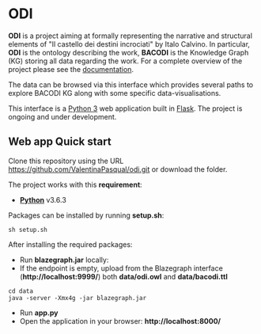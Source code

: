 # ODI

**ODI** is a project aiming at formally representing the narrative and structural elements of "Il castello dei destini incrociati" by Italo Calvino. In particular, **ODI** is the ontology describing the work, **BACODI** is the Knowledge Graph (KG) storing all data regarding the work. For a complete overview of the project please see the [documentation](https://odi-documentation.github.io/materials/).

The data can be browsed via this interface which provides several paths to explore BACODI KG along with some specific data-visualisations. 

This interface is a [Python 3](https://www.python.org/downloads/) web application built in [Flask](https://flask.palletsprojects.com/en/2.3.x/). 
The project is ongoing and under development.
 

## Web app Quick start

Clone this repository using the URL https://github.com/ValentinaPasqual/odi.git
or download the folder.

The project works with this **requirement**:

- [**Python**](https://www.python.org/downloads/) v3.6.3

Packages can be installed by running **setup.sh**:
```
sh setup.sh
```

After installing the required packages:

- Run **blazegraph.jar** locally:
- If the endpoint is empty, upload from the Blazegraph interface (**http://localhost:9999/**) both **data/odi.owl** and **data/bacodi.ttl**
```
cd data
java -server -Xmx4g -jar blazegraph.jar
```
- Run **app.py**
- Open the application in your browser: **http://localhost:8000/**
